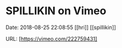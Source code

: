 # SPILLIKIN on Vimeo

Date: 2018-08-25 22:08:55
[[hri]] [[spillikin]]

URL: [https://vimeo.com/222759431]
